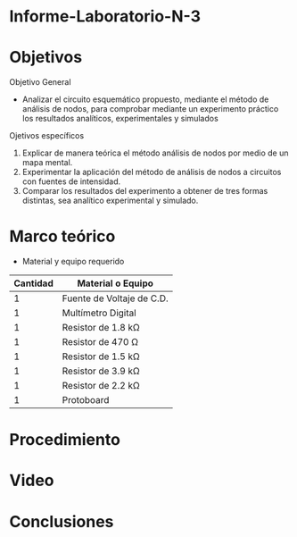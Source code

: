 # Informe-Laboratorio-N-3

# Objetivos

Objetivo General

- Analizar el circuito esquemático propuesto, mediante el método de análisis de nodos, para comprobar mediante un experimento práctico los resultados analíticos, experimentales y simulados

Ojetivos específicos

1. Explicar de manera teórica el método análisis de nodos por medio de un mapa mental.
2. Experimentar la aplicación del método de análisis de nodos a circuitos con fuentes de intensidad.
3. Comparar los resultados del experimento a obtener de tres formas distintas, sea analítico experimental y simulado.

# Marco teórico 

- Material y equipo requerido

|Cantidad| Material o Equipo|
|--------|------------------|
|1| Fuente de Voltaje de C.D.|
|1| Multímetro Digital|
|1| Resistor de 1.8 kΩ|
|1| Resistor de 470 Ω|
|1| Resistor de 1.5 kΩ|
|1| Resistor de 3.9 kΩ|
|1| Resistor de 2.2 kΩ|
|1| Protoboard|

# Procedimiento

# Video

# Conclusiones 
